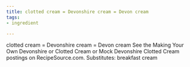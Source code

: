 ```yaml
---
title: clotted cream = Devonshire cream = Devon cream
tags:
- ingredient

---
```

clotted cream = Devonshire cream = Devon cream See the Making Your Own Devonshire or Clotted Cream or Mock Devonshire Clotted Cream postings on RecipeSource.com. Substitutes: breakfast cream
